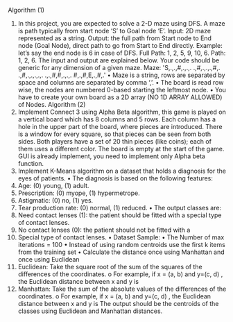 Algorithm (1)
1. In this project, you are expected to solve a 2-D maze using DFS. A maze is path typically from start node ‘S’ to Goal node ‘E’.
Input: 2D maze represented as a string.
Output: the full path from Start node to End node (Goal Node), direct path to go from Start to End directly.
Example: let’s say the end node is 6 in case of DFS.
Full Path: 1, 2, 5, 9, 10, 6.
Path: 1, 2, 6.
The input and output are explained below. Your code should be generic for any dimension of a given maze.
Maze: 'S,.,.,#,.,.,. .,#,.,.,.,#,. .,#,.,.,.,.,. .,.,#,#,.,.,. #,.,#,E,.,#,.' •
Maze is a string, rows are separated by space and columns are separated by comma ‘,’. • 
The board is read row wise, the nodes are numbered 0-based starting the leftmost node. • 
You have to create your own board as a 2D array (NO 1D ARRAY ALLOWED) of Nodes.
Algorithm (2)
2. Implement Connect 3 using Alpha Beta algorithm, this game is played on a vertical board which has 8 columns and 5 rows. 
Each column has a hole in the upper part of the board, where pieces are introduced. 
There is a window for every square, so that pieces can be seen from both sides.
Both players have a set of 20 thin pieces (like coins); each of them uses a different color. 
The board is empty at the start of the game. GUI is already implement, you need to implement only Alpha beta function.
3. Implement K-Means algorithm on a dataset that holds a diagnosis for the eyes of patients.
• The diagnosis is based on the following features:
1. Age: (0) young, (1) adult.
2. Prescription: (0) myope, (1) hypermetrope.
3. Astigmatic: (0) no, (1) yes.
4. Tear production rate: (0) normal, (1) reduced.
• The output classes are:
1. Need contact lenses (1): the patient should be fitted with a special type of contact lenses.
2. No contact lenses (0): the patient should not be fitted with a
3. Special type of contact lenses.
• Dataset Sample:
• The Number of max iterations = 100
• Instead of using random centroids use the first k items from the training set
• Calculate the distance once using Manhattan and once using Euclidean
1. Euclidean: Take the square root of the sum of the squares of the differences of the coordinates. o For example, if x = (a, b) and y=(c, d) , the Euclidean distance between x and y is
2. Manhattan: Take the sum of the absolute values of the differences of the coordinates. o For example, if x = (a, b) and y=(c, d) , the Euclidean distance between x and y is
The output should be the centroids of the classes using Euclidean and Manhattan distances.
